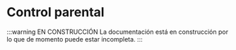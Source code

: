 # Control parental

:::warning EN CONSTRUCCIÓN
La documentación está en construcción por lo que de momento puede estar incompleta.
:::
